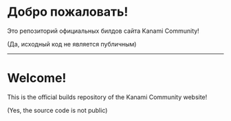 # Добро пожаловать!

Это репозиторий официальных билдов сайта Kanami Community!

(Да, исходный код не является публичным)

-----------------

# Welcome!

This is the official builds repository of the Kanami Community website!

(Yes, the source code is not public)
